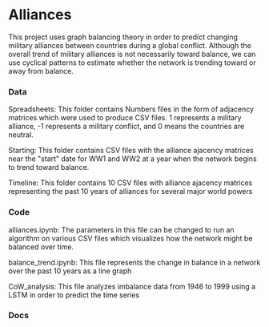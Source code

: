 # Alliances
This project uses graph balancing theory in order to predict changing military alliances between countries during a global conflict. Although the overall trend of military alliances is not necessarily toward balance, we can use cyclical patterns to estimate whether the network is trending toward or away from balance.

### Data
Spreadsheets: This folder contains Numbers files in the form of adjacency matrices which were used to produce CSV files. 1 represents a military alliance, -1 represents a military conflict, and 0 means the countries are neutral.

Starting: This folder contains CSV files with the alliance ajacency matrices near the "start" date for WW1 and WW2 at a year when the network begins to trend toward balance.

Timeline: This folder contains 10 CSV files with alliance ajacency matrices representing the past 10 years of alliances for several major world powers

### Code

alliances.ipynb: The parameters in this file can be changed to run an algorithm on various CSV files which visualizes how the network might be balanced over time.

balance_trend.ipynb: This file represents the change in balance in a network over the past 10 years as a line graph

CoW_analysis: This file analyzes imbalance data from 1946 to 1999 using a LSTM in order to predict the time series

### Docs
